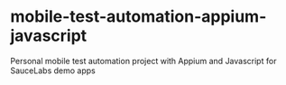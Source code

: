 # mobile-test-automation-appium-javascript
Personal mobile test automation project with Appium and Javascript for SauceLabs demo apps
